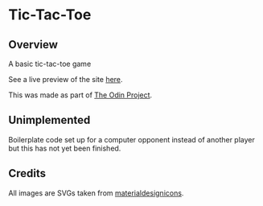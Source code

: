 # Tic-Tac-Toe

## Overview

A basic tic-tac-toe game 

See a live preview of the site [here](https://charlie-daniels.github.io/tic-tac-toe/).

This was made as part of [The Odin Project](https://www.theodinproject.com/about).

## Unimplemented

Boilerplate code set up for a computer opponent instead of another player but this has not yet been finished.

## Credits

All images are SVGs taken from [materialdesignicons](https://materialdesignicons.com).
